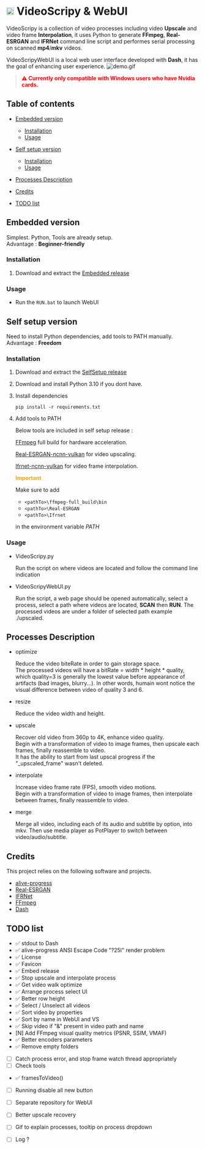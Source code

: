 
# <img src="./assets/favicon.ico" alt="drawing" width="20px"/> VideoScripy & WebUI 

VideoScripy is a collection of video processes including video **Upscale** and video frame **Interpolation**, it uses Python to generate **FFmpeg**, **Real-ESRGAN** and **IFRNet** command line script and performes serial processing on scanned **mp4**/**mkv** videos.

VideoScripyWebUI is a local web user interface developed with **Dash**, it has the goal of enhancing user experience.
![demo.gif](./doc/demo_upscale.gif)

> <span style="color:red">**⚠ Currently only compatible with Windows users who have Nvidia cards.**</span> 



## Table of contents

- [Embedded version](#embedded-version)
    * [Installation](#installation)
    * [Usage](#usage)

- [Self setup version](#self-setup-version)
    * [Installation](#installation-1)
    * [Usage](#usage-1)

- [Processes Description](#processes-description)

- [Credits](#credits)

- [TODO list](#todo-list)



## Embedded version

Simplest. Python, Tools are already setup.  
Advantage : **Beginner-friendly**

### Installation

1. Download and extract the [Embedded release](https://github.com/luewh/Video-Script/releases/latest)

### Usage

- Run the `RUN.bat` to launch WebUI



## Self setup version

Need to install Python dependencies, add tools to PATH manually.  
Advantage : **Freedom**

### Installation

1. Download and extract the [SelfSetup release](https://github.com/luewh/Video-Script/releases/latest)

2. Download and install Python 3.10 if you dont have.

3. Install dependencies

    ```shell
    pip install -r requirements.txt
    ```
 
4. Add tools to PATH

    Below tools are included in self setup release :

    [FFmpeg](https://www.gyan.dev/ffmpeg/builds/) full build for hardware acceleration.

    [Real-ESRGAN-ncnn-vulkan](https://github.com/xinntao/Real-ESRGAN-ncnn-vulkan/releases) for video upscaling.
    
    [Ifrnet-ncnn-vulkan](https://github.com/nihui/ifrnet-ncnn-vulkan/releases) for video frame interpolation.  
    
    <span style="color:orange">**Important**</span>  

    Make sure to add  

    - `<pathTo>\ffmpeg-full_build\bin`
    - `<pathTo>\Real-ESRGAN`
    - `<pathTo>\Ifrnet`

    in the environment variable *PATH*



### Usage

- VideoScripy.py

    Run the script on where videos are located and follow the command line indication

- VideoScripyWebUI.py

    Run the script, a web page should be opened automatically, select a process, select a path where videos are located, **SCAN** then **RUN**. The processed videos are under a folder of selected path example ./upscaled.



## Processes Description

- optimize

    Reduce the video biteRate in order to gain storage space.  
    The processed videos will have a bitRate = width * height * quality, which quality=3 is generally the lowest value before appearance of artifacts (bad images, blurry...). In other words, humain wont notice the visual difference between video of quality 3 and 6.

- resize

    Reduce the video width and height.

- upscale

    Recover old video from 360p to 4K, enhance video quality.  
    Begin with a transformation of video to image frames, then upscale each frames, finally reassemble to video.   
    It has the ability to start from last upscal progress if the "_upscaled_frame" wasn't deleted.

- interpolate

    Increase video frame rate (FPS), smooth video motions.  
    Begin with a transformation of video to image frames, then interpolate between frames, finally reassemble to video.

- merge

    Merge all video, including each of its audio and subtitle by option, into mkv. Then use media player as PotPlayer to switch between video/audio/subtitle.



## Credits

This project relies on the following software and projects.
- [alive-progress](https://github.com/rsalmei/alive-progress)
- [Real-ESRGAN](https://github.com/xinntao/Real-ESRGAN)
- [IFRNet](https://github.com/ltkong218/IFRNet)
- [FFmpeg](https://www.ffmpeg.org/)
- [Dash](https://dash.plotly.com/)



## TODO list

- ✅ stdout to Dash
- ✅ alive-progress ANSI Escape Code "?25l" render problem
- ✅ License
- ✅ Favicon
- ✅ Embed release
- ✅ Stop upscale and interpolate process
- ✅ Get video walk optimize
- ✅ Arrange process select UI
- ✅ Better row height
- ✅ Select / Unselect all videos
- ✅ Sort video by properties
- ✅ Sort by name in WebUI and VS
- ✅ Skip video if "&" present in video path and name
- [N] Add FFmpeg visual quality metrics (PSNR, SSIM, VMAF)
- ✅ Better encoders parameters
- ✅ Remove empty folders
- [ ] Catch process error, and stop frame watch thread appropriately
- [ ] Check tools
- ✅ framesToVideo()
- [ ] Running disable all new button
- [ ] Separate repository for WebUI
- [ ] Better upscale recovery
- [ ] Gif to explain processes, tooltip on process dropdown
- [ ] Log ?


